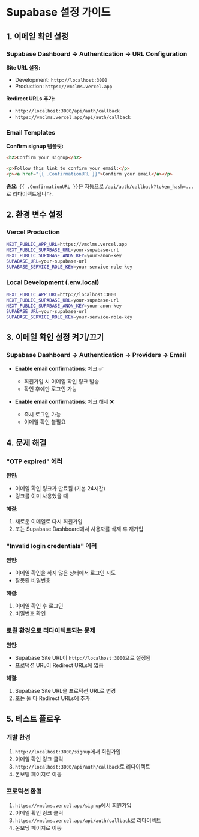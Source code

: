 # Supabase 설정 가이드

## 1. 이메일 확인 설정

### Supabase Dashboard → Authentication → URL Configuration

**Site URL 설정:**
- Development: `http://localhost:3000`
- Production: `https://vmclms.vercel.app`

**Redirect URLs 추가:**
- `http://localhost:3000/api/auth/callback`
- `https://vmclms.vercel.app/api/auth/callback`

### Email Templates

**Confirm signup 템플릿:**

```html
<h2>Confirm your signup</h2>

<p>Follow this link to confirm your email:</p>
<p><a href="{{ .ConfirmationURL }}">Confirm your email</a></p>
```

**중요:** `{{ .ConfirmationURL }}`은 자동으로 `/api/auth/callback?token_hash=...`로 리다이렉트됩니다.

## 2. 환경 변수 설정

### Vercel Production

```bash
NEXT_PUBLIC_APP_URL=https://vmclms.vercel.app
NEXT_PUBLIC_SUPABASE_URL=your-supabase-url
NEXT_PUBLIC_SUPABASE_ANON_KEY=your-anon-key
SUPABASE_URL=your-supabase-url
SUPABASE_SERVICE_ROLE_KEY=your-service-role-key
```

### Local Development (.env.local)

```bash
NEXT_PUBLIC_APP_URL=http://localhost:3000
NEXT_PUBLIC_SUPABASE_URL=your-supabase-url
NEXT_PUBLIC_SUPABASE_ANON_KEY=your-anon-key
SUPABASE_URL=your-supabase-url
SUPABASE_SERVICE_ROLE_KEY=your-service-role-key
```

## 3. 이메일 확인 설정 켜기/끄기

### Supabase Dashboard → Authentication → Providers → Email

- **Enable email confirmations**: 체크 ✅
  - 회원가입 시 이메일 확인 링크 발송
  - 확인 후에만 로그인 가능

- **Enable email confirmations**: 체크 해제 ❌
  - 즉시 로그인 가능
  - 이메일 확인 불필요

## 4. 문제 해결

### "OTP expired" 에러

**원인:**
- 이메일 확인 링크가 만료됨 (기본 24시간)
- 링크를 이미 사용했을 때

**해결:**
1. 새로운 이메일로 다시 회원가입
2. 또는 Supabase Dashboard에서 사용자를 삭제 후 재가입

### "Invalid login credentials" 에러

**원인:**
- 이메일 확인을 하지 않은 상태에서 로그인 시도
- 잘못된 비밀번호

**해결:**
1. 이메일 확인 후 로그인
2. 비밀번호 확인

### 로컬 환경으로 리다이렉트되는 문제

**원인:**
- Supabase Site URL이 `http://localhost:3000`으로 설정됨
- 프로덕션 URL이 Redirect URLs에 없음

**해결:**
1. Supabase Site URL을 프로덕션 URL로 변경
2. 또는 둘 다 Redirect URLs에 추가

## 5. 테스트 플로우

### 개발 환경
1. `http://localhost:3000/signup`에서 회원가입
2. 이메일 확인 링크 클릭
3. `http://localhost:3000/api/auth/callback`로 리다이렉트
4. 온보딩 페이지로 이동

### 프로덕션 환경
1. `https://vmclms.vercel.app/signup`에서 회원가입
2. 이메일 확인 링크 클릭
3. `https://vmclms.vercel.app/api/auth/callback`로 리다이렉트
4. 온보딩 페이지로 이동
